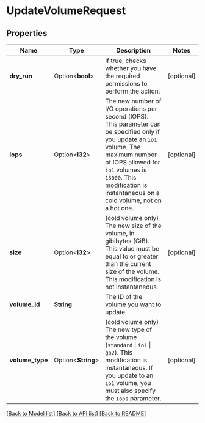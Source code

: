 # UpdateVolumeRequest

## Properties

Name | Type | Description | Notes
------------ | ------------- | ------------- | -------------
**dry_run** | Option<**bool**> | If true, checks whether you have the required permissions to perform the action. | [optional]
**iops** | Option<**i32**> | The new number of I/O operations per second (IOPS). This parameter can be specified only if you update an `io1` volume. The maximum number of IOPS allowed for `io1` volumes is `13000`. This modification is instantaneous on a cold volume, not on a hot one. | [optional]
**size** | Option<**i32**> | (cold volume only) The new size of the volume, in gibibytes (GiB). This value must be equal to or greater than the current size of the volume. This modification is not instantaneous. | [optional]
**volume_id** | **String** | The ID of the volume you want to update. | 
**volume_type** | Option<**String**> | (cold volume only) The new type of the volume (`standard` \\| `io1` \\| `gp2`). This modification is instantaneous. If you update to an `io1` volume, you must also specify the `Iops` parameter. | [optional]

[[Back to Model list]](../README.md#documentation-for-models) [[Back to API list]](../README.md#documentation-for-api-endpoints) [[Back to README]](../README.md)


